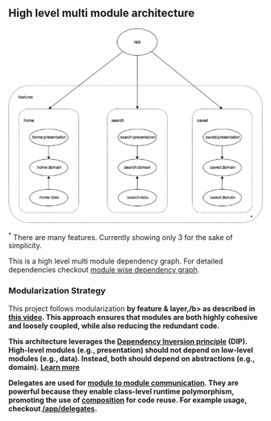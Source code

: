 ## High level multi module architecture
![Dependency graph](/docs/images/coremodulegraph/high_level_module_graph.png)

<sup>*</sup> There are many features. Currently showing only 3 for the sake of simplicity.

This is a high level multi module dependency graph. For detailed dependencies checkout [module wise dependency graph](/docs/images/graphs).

### Modularization Strategy

This project follows modularization <b>by feature & layer,/b> as described in [this video](https://youtu.be/16SwTvzDO0A?si=qHSqHXnW8jSHjitB&t=249). This approach ensures that modules are both highly cohesive and loosely coupled, while also reducing the redundant code.

This architecture leverages the [Dependency Inversion principle](https://en.wikipedia.org/wiki/Dependency_inversion_principle) (DIP). High-level modules (e.g., presentation) should not depend on low-level modules (e.g., data). Instead, both should depend on abstractions (e.g., domain). [<u>Learn more</u>](https://developer.android.com/topic/modularization/patterns#dependency_inversion)

<b>Delegates</b> are used for [module to module communication](https://developer.android.com/topic/modularization/patterns#communication). They are powerful because they enable class-level runtime polymorphism, promoting the use of [composition](https://en.wikipedia.org/wiki/Composition_over_inheritance) for code reuse. For example usage, checkout [/app/delegates](app/src/main/java/com/anmolsahi/broncoforreddit/delegates).
